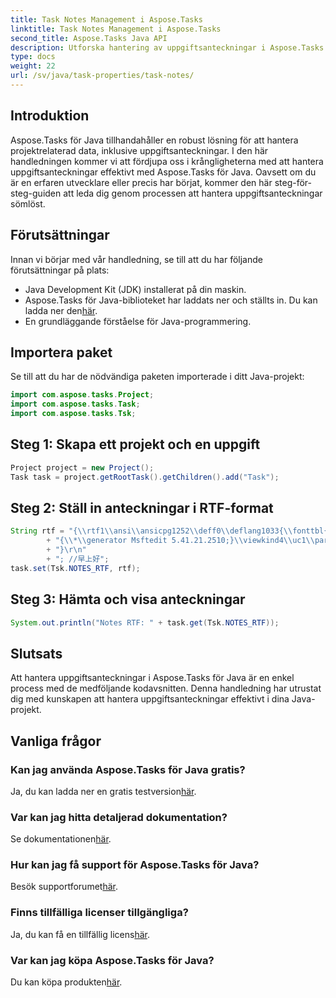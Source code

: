 ```yaml
---
title: Task Notes Management i Aspose.Tasks
linktitle: Task Notes Management i Aspose.Tasks
second_title: Aspose.Tasks Java API
description: Utforska hantering av uppgiftsanteckningar i Aspose.Tasks för Java. Steg-för-steg-guide för effektiv Java-utveckling. Ladda ner din kostnadsfria testversion nu!
type: docs
weight: 22
url: /sv/java/task-properties/task-notes/
---
```

## Introduktion
Aspose.Tasks för Java tillhandahåller en robust lösning för att hantera projektrelaterad data, inklusive uppgiftsanteckningar. I den här handledningen kommer vi att fördjupa oss i krångligheterna med att hantera uppgiftsanteckningar effektivt med Aspose.Tasks för Java. Oavsett om du är en erfaren utvecklare eller precis har börjat, kommer den här steg-för-steg-guiden att leda dig genom processen att hantera uppgiftsanteckningar sömlöst.
## Förutsättningar
Innan vi börjar med vår handledning, se till att du har följande förutsättningar på plats:
- Java Development Kit (JDK) installerat på din maskin.
-  Aspose.Tasks för Java-biblioteket har laddats ner och ställts in. Du kan ladda ner den[här](https://releases.aspose.com/tasks/java/).
- En grundläggande förståelse för Java-programmering.
## Importera paket
Se till att du har de nödvändiga paketen importerade i ditt Java-projekt:
```java
import com.aspose.tasks.Project;
import com.aspose.tasks.Task;
import com.aspose.tasks.Tsk;
```
## Steg 1: Skapa ett projekt och en uppgift
```java
Project project = new Project();
Task task = project.getRootTask().getChildren().add("Task");
```
## Steg 2: Ställ in anteckningar i RTF-format
```java
String rtf = "{\\rtf1\\ansi\\ansicpg1252\\deff0\\deflang1033{\\fonttbl{\\f0\\fnil\\fcharset134 SimSun;}{\\f1\\fnil\\fcharset0 Calibri;}}\r\n"
        + "{\\*\\generator Msftedit 5.41.21.2510;}\\viewkind4\\uc1\\pard\\sa200\\sl276\\slmult1\\lang9\\f0\\fs22\\'d4\\'e7\\'c9\\'cf\\'ba\\'c3\\f1\\par\r\n"
        + "}\r\n"
        + "; //早上好";
task.set(Tsk.NOTES_RTF, rtf);
```
## Steg 3: Hämta och visa anteckningar
```java
System.out.println("Notes RTF: " + task.get(Tsk.NOTES_RTF));
```
## Slutsats
Att hantera uppgiftsanteckningar i Aspose.Tasks för Java är en enkel process med de medföljande kodavsnitten. Denna handledning har utrustat dig med kunskapen att hantera uppgiftsanteckningar effektivt i dina Java-projekt.
## Vanliga frågor
### Kan jag använda Aspose.Tasks för Java gratis?
 Ja, du kan ladda ner en gratis testversion[här](https://releases.aspose.com/).
### Var kan jag hitta detaljerad dokumentation?
 Se dokumentationen[här](https://reference.aspose.com/tasks/java/).
### Hur kan jag få support för Aspose.Tasks för Java?
 Besök supportforumet[här](https://forum.aspose.com/c/tasks/15).
### Finns tillfälliga licenser tillgängliga?
 Ja, du kan få en tillfällig licens[här](https://purchase.aspose.com/temporary-license/).
### Var kan jag köpa Aspose.Tasks för Java?
 Du kan köpa produkten[här](https://purchase.aspose.com/buy).